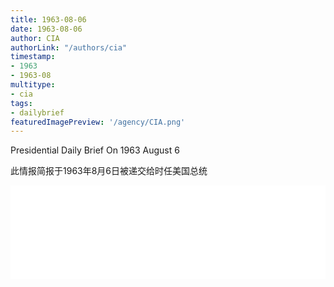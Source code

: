 ```yaml
---
title: 1963-08-06
date: 1963-08-06
author: CIA 
authorLink: "/authors/cia"
timestamp: 
- 1963
- 1963-08
multitype: 
- cia
tags: 
- dailybrief
featuredImagePreview: '/agency/CIA.png'
---
```



Presidential Daily Brief On 1963 August 6

此情报简报于1963年8月6日被递交给时任美国总统

<!--more-->





<div id="over" style="width:100%; overflow:hidden"> <iframe id="sFrame" name="sFrame" frameborder="no" border="0"  allowfullscreen marginwidth="0" scrolling="no" src = " /CIA/1963-08-06.html "  style = " position:absulute; width: 806px; top: 300;" > </iframe> </div>